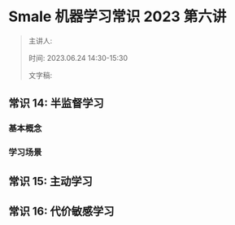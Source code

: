 # Smale 机器学习常识 2023 第六讲

>   主讲人: 
>
>   时间: 2023.06.24 14:30-15:30
>
>   文字稿: 

## 常识 14: 半监督学习

### 基本概念

### 学习场景



## 常识 15: 主动学习



## 常识 16: 代价敏感学习

